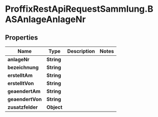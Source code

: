 # ProffixRestApiRequestSammlung.BASAnlageAnlageNr

## Properties
Name | Type | Description | Notes
------------ | ------------- | ------------- | -------------
**anlageNr** | **String** |  | 
**bezeichnung** | **String** |  | 
**erstelltAm** | **String** |  | 
**erstelltVon** | **String** |  | 
**geaendertAm** | **String** |  | 
**geaendertVon** | **String** |  | 
**zusatzfelder** | **Object** |  | 


